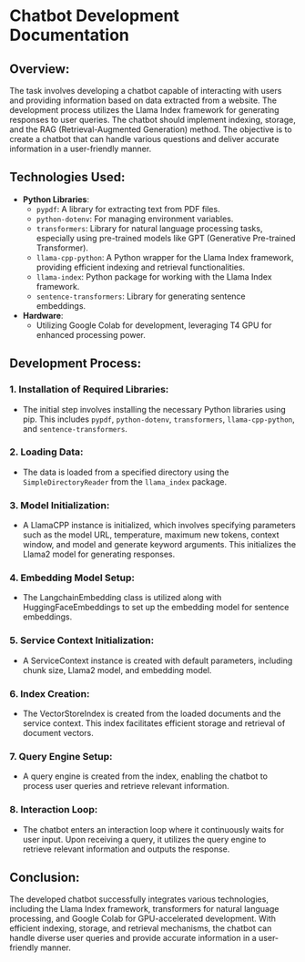 # Chatbot Development Documentation

## Overview:
The task involves developing a chatbot capable of interacting with users and providing information based on data extracted from a website. The development process utilizes the Llama Index framework for generating responses to user queries. The chatbot should implement indexing, storage, and the RAG (Retrieval-Augmented Generation) method. The objective is to create a chatbot that can handle various questions and deliver accurate information in a user-friendly manner.

## Technologies Used:
- **Python Libraries**:
  - `pypdf`: A library for extracting text from PDF files.
  - `python-dotenv`: For managing environment variables.
  - `transformers`: Library for natural language processing tasks, especially using pre-trained models like GPT (Generative Pre-trained Transformer).
  - `llama-cpp-python`: A Python wrapper for the Llama Index framework, providing efficient indexing and retrieval functionalities.
  - `llama-index`: Python package for working with the Llama Index framework.
  - `sentence-transformers`: Library for generating sentence embeddings.
- **Hardware**:
  - Utilizing Google Colab for development, leveraging T4 GPU for enhanced processing power.

## Development Process:

### 1. Installation of Required Libraries:
- The initial step involves installing the necessary Python libraries using pip. This includes `pypdf`, `python-dotenv`, `transformers`, `llama-cpp-python`, and `sentence-transformers`.

### 2. Loading Data:
- The data is loaded from a specified directory using the `SimpleDirectoryReader` from the `llama_index` package.

### 3. Model Initialization:
- A LlamaCPP instance is initialized, which involves specifying parameters such as the model URL, temperature, maximum new tokens, context window, and model and generate keyword arguments. This initializes the Llama2 model for generating responses.

### 4. Embedding Model Setup:
- The LangchainEmbedding class is utilized along with HuggingFaceEmbeddings to set up the embedding model for sentence embeddings.

### 5. Service Context Initialization:
- A ServiceContext instance is created with default parameters, including chunk size, Llama2 model, and embedding model.

### 6. Index Creation:
- The VectorStoreIndex is created from the loaded documents and the service context. This index facilitates efficient storage and retrieval of document vectors.

### 7. Query Engine Setup:
- A query engine is created from the index, enabling the chatbot to process user queries and retrieve relevant information.

### 8. Interaction Loop:
- The chatbot enters an interaction loop where it continuously waits for user input. Upon receiving a query, it utilizes the query engine to retrieve relevant information and outputs the response.

## Conclusion:
The developed chatbot successfully integrates various technologies, including the Llama Index framework, transformers for natural language processing, and Google Colab for GPU-accelerated development. With efficient indexing, storage, and retrieval mechanisms, the chatbot can handle diverse user queries and provide accurate information in a user-friendly manner.

